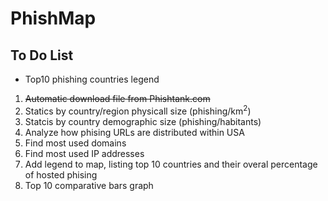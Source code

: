 # PhishMap
## To Do List
* Top10 phishing countries legend
1. ~~Automatic download file from Phishtank.com~~
2. Statics by country/region physicall size (phishing/km<sup>2</sup>)
3. Statcis by country demographic size (phishing/habitants)
4. Analyze how phising URLs are distributed within USA
5. Find most used domains
6. Find most used IP addresses
7. Add legend to map, listing top 10 countries and their overal percentage of hosted phising
8. Top 10 comparative bars graph
